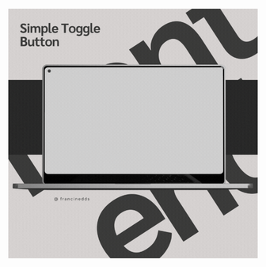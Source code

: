 ![Descrição da Imagem](https://github.com/francinedds/simple-toggle-button/blob/main/image/mockup-toggle-button.gif)
